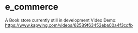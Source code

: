 # e_commerce
A Book store currently still in development
Video Demo: https://www.kapwing.com/videos/62589f63453eba00a4f3cdfb
